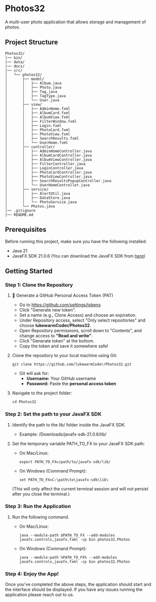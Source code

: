 # Photos32
A multi-user photo application that allows storage and management of photos.

## Project Structure
```
Photos32/
|── bin/
|── data/
|── docs/
│── src/
│   └── photos32/
│       ├── model/
│       │   ├── Album.java
│       │   ├── Photo.java
│       │   ├── Tag.java
│       │   ├── TagType.java
│       │   └── User.java
│       ├── view/
│       │   ├── AdminHome.fxml
│       │   ├── AlbumCard.fxml
│       │   ├── AlbumView.fxml
│       │   ├── FilterWindow.fxml
│       │   ├── Login.fxml
│       │   ├── PhotoCard.fxml
│       │   ├── PhotoView.fxml
│       │   ├── SearchResults.fxml
│       │   └── UserHome.fxml
│       ├── controller/
│       │   ├── AdminHomeController.java
│       │   ├── AlbumCardController.java
│       │   ├── AlbumViewController.java
│       │   ├── FilterController.java
│       │   ├── LoginController.java
│       │   ├── PhotoCardController.java
│       │   ├── PhotoViewController.java
│       │   ├── SearchResultsPopupController.java
│       │   └── UserHomeController.java
│       ├── service/
│       │   ├── AlertUtil.java
│       │   ├── DataStore.java
│       │   └── PhotoService.java
│       └── Photos.java
│── .gitignore
|── README.md
```

## Prerequisites
Before running this project, make sure you have the following installed:
- Java 21
- JavaFX SDK 21.0.6 (You can download the JavaFX SDK from [here](https://gluonhq.com/products/javafx/))

## Getting Started

### Step 1: Clone the Repository

1. 🔐 Generate a GitHub Personal Access Token (PAT)
    - Go to https://github.com/settings/tokens
    - Click "Generate new token".
    - Set a name (e.g., Clone Access) and choose an expiration.
    - Under Repository access, select "Only select repositories" and choose **lukewarmCoder/Photos32**.
    - Open Repository permissions, scroll down to "Contents", and change access to **"Read and write"**.
    - Click "Generate token" at the bottom.
    - Copy the token and save it somewhere safe!

2. Clone the repository to your local machine using Git:
    ```
    git clone https://github.com/lukewarmCoder/Photos32.git
    ```
    - Git will ask for:
        - **Username:** Your GitHub username
        - **Password:** Paste the **personal access token**


3. Navigate to the project folder:
   
    ```
    cd Photos32
    ```

### Step 2: Set the path to your JavaFX SDK

1. Identify the path to the lib/ folder inside the JavaFX SDK.
    - Example: /Downloads/javafx-sdk-21.0.6/lib/

2. Set the temporary variable PATH_TO_FX to your JavaFX SDK path:
    - On Mac/Linux:
      
      ```
      export PATH_TO_FX=/path/to/javafx-sdk/lib/
      ```
      
    - On Windows (Command Prompt):
      
        ```
        set PATH_TO_FX=C:\path\to\javafx-sdk\lib\
        ```

     (This will only affect the current terminal session and will not persist after you close the terminal.)

### Step 3: Run the Application

1. Run the following command.
    - On Mac/Linux:
        
        ```
        java --module-path $PATH_TO_FX --add-modules javafx.controls,javafx.fxml -cp bin photos32.Photos
        ```
      
    - On Windows (Command Prompt):
      
        ```
        java --module-path %PATH_TO_FX% --add-modules javafx.controls,javafx.fxml -cp bin photos32.Photos
        ```

### Step 4: Enjoy the App!

Once you've completed the above steps, the application should start and the interface should be displayed. 
If you have any issues running the application please reach out to us.




